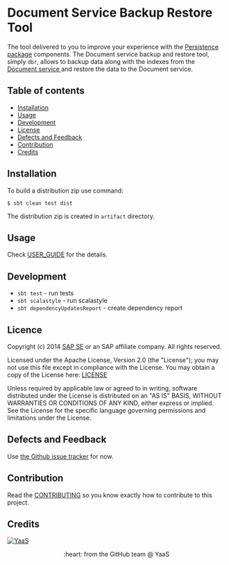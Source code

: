 # Document Service Backup Restore Tool

The tool delivered to you to improve your experience with the
<a href="https://market.yaas.io/beta/all/Persistence/5a3a4804-cd90-45b9-ad6b-afaac7d5d13d">
Persistence package</a> components. The Document service backup and restore tool, simply `dbr`, allows to backup data along with the indexes from the
<a href="https://devportal.yaas.io/services/beta/document/latest/">Document service </a>and restore the data to
the Document service.

## Table of contents


* [Installation](#installation)
* [Usage](#usage)
* [Development](#development)
* [License](#license)
* [Defects and Feedback](#defects-and-feedback)
* [Contribution](#contribution)
* [Credits](#credits)



## Installation

To build a distribution zip use command:

```
$ sbt clean test dist
```

The distribution zip is created in `artifact` directory.

## Usage

Check [USER_GUIDE](USER_GUIDE.md) for the details.

## Development

- `sbt test` - run tests
- `sbt scalastyle` - run scalastyle
- `sbt dependencyUpdatesReport` - create dependency report

## Licence

Copyright (c) 2014 [SAP SE](http://www.sap.com) or an SAP affiliate company. All rights reserved.

Licensed under the Apache License, Version 2.0 (the "License");
you may not use this file except in compliance with the License.
You may obtain a copy of the License here: [LICENSE](LICENSE)

Unless required by applicable law or agreed to in writing, software
distributed under the License is distributed on an "AS IS" BASIS,
WITHOUT WARRANTIES OR CONDITIONS OF ANY KIND, either express or implied.
See the License for the specific language governing permissions and
limitations under the License.


## Defects and Feedback

Use [the Github issue tracker](../../issues) for now.

## Contribution

Read the [CONTRIBUTING](CONTRIBUTING.md) so you know exactly how to contribute to this project.

## Credits

<p align="center">

[![YaaS](https://github.com/YaaS/sample-yaas-repository/blob/master/YaaS.png)](https://yaas.io)

<p align="center">
:heart: from the GitHub team @ YaaS
